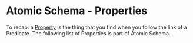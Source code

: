 # Atomic Schema - Properties

To recap: a [Property](classes.md#property) is the thing that you find when you follow the link of a Predicate.
The following list of Properties is part of Atomic Schema.

##

